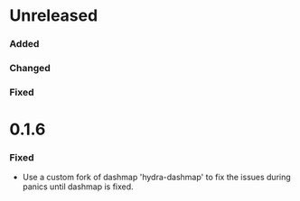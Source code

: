 # Unreleased

### Added

### Changed

### Fixed

# 0.1.6

### Fixed
- Use a custom fork of dashmap 'hydra-dashmap' to fix the issues during panics until dashmap is fixed.